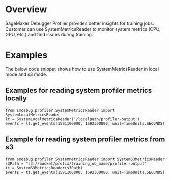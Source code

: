 # Overview
SageMaker Debugger Profiler provides better insights for training jobs. Customer can use SystemMetricsReader to monitor
system metrics (CPU, GPU, etc.) and find issues during training.

# Examples

The below code snippet shows how to use SystemMetricsReader in local mode and s3 mode.

## Examples for reading system profiler metrics locally
```
from smdebug.profiler.SystemMetricsReader import SystemLocalMetricsReader
lt = SystemLocalMetricsReader('/localpath/profiler-output')
events = lt.get_events(1591100000, 1692300000, unit=TimeUnits.SECONDS)
```

## Example for reading system profiler metrics from s3
```
from smdebug.profiler.SystemMetricsReader import SystemS3MetricsReader
s3Path = "s3://bucket/prefix/trainingjob_name/profiler-output"
tt = SystemS3MetricsReader(s3Path)
events = tt.get_events(1591100000, 1692300000, unit=TimeUnits.SECONDS)
```
